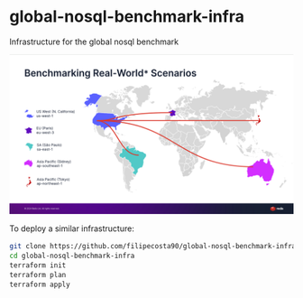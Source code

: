 # global-nosql-benchmark-infra
Infrastructure for the global nosql benchmark

![infra image](./infra.png)

To deploy a similar infrastructure:
```bash
git clone https://github.com/filipecosta90/global-nosql-benchmark-infra
cd global-nosql-benchmark-infra
terraform init
terraform plan
terraform apply
```